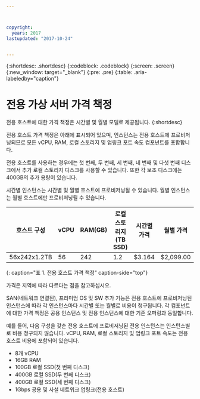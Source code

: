 ```yaml
---



copyright:
  years: 2017
lastupdated: "2017-10-24"


---
```


{:shortdesc: .shortdesc}
{:codeblock: .codeblock}
{:screen: .screen}
{:new_window: target="_blank"}
{:pre: .pre}
{:table: .aria-labeledby="caption"}

# 전용 가상 서버 가격 책정
전용 호스트에 대한 가격 책정은 시간별 및 월별 모델로 제공됩니다.
{:shortdesc}

전용 호스트 가격 책정은 아래에 표시되어 있으며, 인스턴스는 전용 호스트에 프로비저닝되므로 모든 vCPU, RAM, 로컬 스토리지 및 업링크 포트 속도 컴포넌트를 포함합니다. 

전용 호스트를 사용하는 경우에는 첫 번째, 두 번째, 세 번째, 네 번째 및 다섯 번째 디스크에서 추가 로컬 스토리지 디스크를 사용할 수 있습니다. 또한 각 보조 디스크에는 400GB의 추가 용량이 있습니다. 

시간별 인스턴스는 시간별 및 월별 호스트에 프로비저닝될 수 있습니다. 월별 인스턴스는 월별 호스트에만 프로비저닝될 수 있습니다. 

| 호스트 구성        | vCPU	| RAM(GB)  | 로컬 스토리지(TB SSD)  |	시간별 가격  | 월별 가격     | 
| ------------------ | ---- | -------- | ---------------------- | ------------ | ------------- |
| 56x242x1.2TB	      |  56 	|   242    |        	1.2	           |     $3.164   | 	$2,099.00    |
{: caption="표 1. 전용 호스트 가격 책정" caption-side="top"}

가격은 지역에 따라 다르다는 점을 참고하십시오. 

SAN(네트워크 연결된), 프리미엄 OS 및 SW 추가 기능은 전용 호스트에 프로비저닝된 인스턴스에 따라 각 인스턴스마다 시간별 또는 월별로 비용이 청구됩니다. 각 컴포넌트에 대한 가격 책정은 공용 인스턴스 및 전용 인스턴스에 대한 기존 오퍼링과 동일합니다.  

예를 들어, 다음 구성을 갖춘 전용 호스트에 프로비저닝된 전용 인스턴스는 인스턴스별로 비용 청구되지 않습니다. vCPU, RAM, 로컬 스토리지 및 업링크 포트 속도는 전용 호스트 비용에 포함되어 있습니다. 

* 8개 vCPU
* 16GB RAM
* 100GB 로컬 SSD(첫 번째 디스크)
* 400GB 로컬 SSD(두 번째 디스크)
* 400GB 로컬 SSD(세 번째 디스크)
* 1Gbps 공용 및 사설 네트워크 업링크(전용 호스트) 


